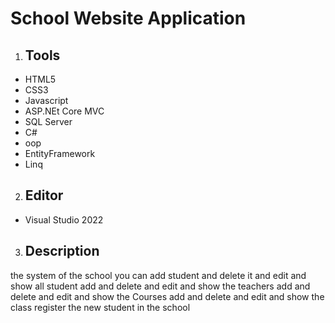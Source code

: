 # School Website Application
1. ## Tools
+ HTML5
+ CSS3
+ Javascript
+ ASP.NEt Core MVC
+ SQL Server
+ C#
+ oop
+ EntityFramework
+ Linq
2. ## Editor
+ Visual Studio 2022
3. ## Description
  the system of the school you can add student and delete it and edit and show all student
  add and delete and edit and show the teachers
   add and delete and edit and show the Courses
   add and delete and edit and show the class
  register the new student in the school
